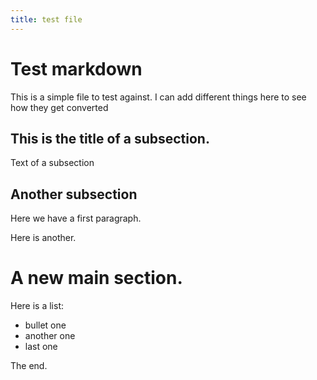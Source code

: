 ```yaml
---
title: test file
---
```


# Test markdown

This is a simple file to test against.  I can add different things here to see how they get converted

## This is the title of a subsection.

Text of a subsection

## Another subsection

Here we have a first paragraph.

Here is another.

# A new main section.

Here is a list:

- bullet one
- another one
- last one

The end.